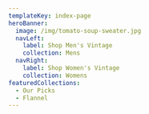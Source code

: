 ```yaml
---
templateKey: index-page
heroBanner:
  image: /img/tomato-soup-sweater.jpg
  navLeft:
    label: Shop Men's Vintage
    collection: Mens
  navRight:
    label: Shop Women's Vintage
    collection: Womens
featuredCollections:
  - Our Picks
  - Flannel
---
```

